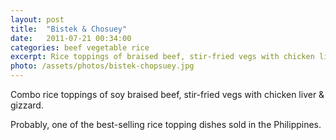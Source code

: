 ```yaml
---
layout: post
title:  "Bistek & Chosuey"
date:   2011-07-21 00:34:00
categories: beef vegetable rice
excerpt: Rice toppings of braised beef, stir-fried vegs with chicken liver & gizzard.
photo: /assets/photos/bistek-chopsuey.jpg
---
```


Combo rice toppings of soy braised beef, stir-fried vegs with chicken liver & gizzard.

Probably, one of the best-selling rice topping dishes sold in the Philippines.